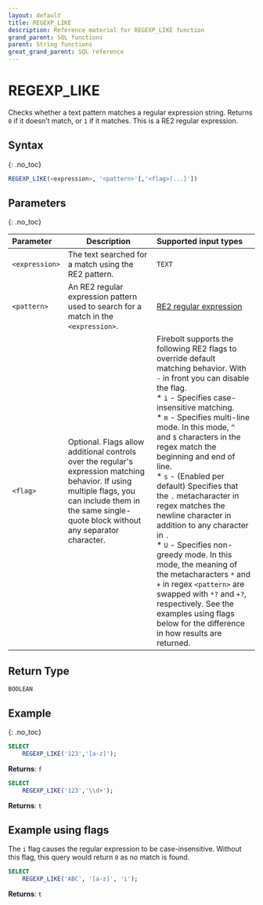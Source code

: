 ```yaml
---
layout: default
title: REGEXP_LIKE
description: Reference material for REGEXP_LIKE function
grand_parent: SQL functions
parent: String functions
great_grand_parent: SQL reference
---
```


# REGEXP_LIKE

Checks whether a text pattern matches a regular expression string. Returns `0` if it doesn’t match, or `1` if it matches. This is a RE2 regular expression.

## Syntax
{: .no_toc}

```sql
REGEXP_LIKE(<expression>, '<pattern>'[,'<flag>[...]'])
```
## Parameters 
{: .no_toc}

| Parameter      | Description    |Supported input types         |
| :------------- | -------------- | :--------------------------- |
| `<expression>` | The text searched for a match using the RE2 pattern.  | `TEXT`  |
| `<pattern>`    | An RE2 regular expression pattern used to search for a match in the `<expression>`.    | [RE2 regular expression](https://github.com/google/re2/wiki/Syntax) |
| `<flag>`  | Optional. Flags allow additional controls over the regular's expression matching behavior. If using multiple flags, you can include them in the same single-quote block without any separator character. | Firebolt supports the following RE2 flags to override default matching behavior. With `-` in front you can disable the flag.<br>* `i` - Specifies case-insensitive matching.<br>* `m` - Specifies multi-line mode. In this mode, `^` and `$` characters in the regex match the beginning and end of line.<br>* `s` - (Enabled per default) Specifies that the `.` metacharacter in regex matches the newline character in addition to any character in `.`<br>* `U` - Specifies non-greedy mode. In this mode, the meaning of the metacharacters `*` and `+` in regex `<pattern>` are swapped with `*?` and `+?`, respectively. See the examples using flags below for the difference in how results are returned. |

## Return Type
`BOOLEAN` 

## Example
{: .no_toc}

```sql
SELECT
    REGEXP_LIKE('123','[a-z]');
```

**Returns**: `f`

```sql
SELECT
    REGEXP_LIKE('123','\\d+');
```

**Returns**: `t`

## Example using flags

The `i` flag causes the regular expression to be case-insensitive. Without this flag, this query would return `0` as no match is found.

```sql
SELECT
	REGEXP_LIKE('ABC', '[a-z]', 'i');
```

**Returns**: `t`
